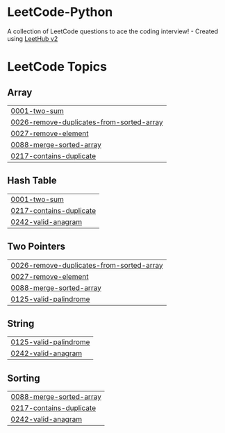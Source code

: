 # LeetCode-Python
A collection of LeetCode questions to ace the coding interview! - Created using [LeetHub v2](https://github.com/arunbhardwaj/LeetHub-2.0)

<!---LeetCode Topics Start-->
# LeetCode Topics
## Array
|  |
| ------- |
| [0001-two-sum](https://github.com/YinTaiWang/LeetCode-Python/tree/master/0001-two-sum) |
| [0026-remove-duplicates-from-sorted-array](https://github.com/YinTaiWang/LeetCode-Python/tree/master/0026-remove-duplicates-from-sorted-array) |
| [0027-remove-element](https://github.com/YinTaiWang/LeetCode-Python/tree/master/0027-remove-element) |
| [0088-merge-sorted-array](https://github.com/YinTaiWang/LeetCode-Python/tree/master/0088-merge-sorted-array) |
| [0217-contains-duplicate](https://github.com/YinTaiWang/LeetCode-Python/tree/master/0217-contains-duplicate) |
## Hash Table
|  |
| ------- |
| [0001-two-sum](https://github.com/YinTaiWang/LeetCode-Python/tree/master/0001-two-sum) |
| [0217-contains-duplicate](https://github.com/YinTaiWang/LeetCode-Python/tree/master/0217-contains-duplicate) |
| [0242-valid-anagram](https://github.com/YinTaiWang/LeetCode-Python/tree/master/0242-valid-anagram) |
## Two Pointers
|  |
| ------- |
| [0026-remove-duplicates-from-sorted-array](https://github.com/YinTaiWang/LeetCode-Python/tree/master/0026-remove-duplicates-from-sorted-array) |
| [0027-remove-element](https://github.com/YinTaiWang/LeetCode-Python/tree/master/0027-remove-element) |
| [0088-merge-sorted-array](https://github.com/YinTaiWang/LeetCode-Python/tree/master/0088-merge-sorted-array) |
| [0125-valid-palindrome](https://github.com/YinTaiWang/LeetCode-Python/tree/master/0125-valid-palindrome) |
## String
|  |
| ------- |
| [0125-valid-palindrome](https://github.com/YinTaiWang/LeetCode-Python/tree/master/0125-valid-palindrome) |
| [0242-valid-anagram](https://github.com/YinTaiWang/LeetCode-Python/tree/master/0242-valid-anagram) |
## Sorting
|  |
| ------- |
| [0088-merge-sorted-array](https://github.com/YinTaiWang/LeetCode-Python/tree/master/0088-merge-sorted-array) |
| [0217-contains-duplicate](https://github.com/YinTaiWang/LeetCode-Python/tree/master/0217-contains-duplicate) |
| [0242-valid-anagram](https://github.com/YinTaiWang/LeetCode-Python/tree/master/0242-valid-anagram) |
<!---LeetCode Topics End-->